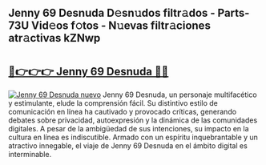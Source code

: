 ## Jenny 69 Desnuda D𝚎sn𝚞dos filtr𝚊dos - Parts-73U Vid𝚎os f𝚘tos - N𝚞evas filtr𝚊ciones atr𝚊ctivas kZNwp

# <h2><a href="http://mbblkz4.tromn.icu/?c=Jenny+69+Desnuda">🔗👉👉👉 Jenny 69 Desnuda 🔗🔗</a></h2>

[![Jenny 69 Desnuda nuevo](https://i.imgur.com/pEAQMta.gif)](http://mbblkz4.tromn.icu/?c=Jenny+69+Desnuda)
Jenny 69 Desnuda, un personaje multifacético y estimulante, elude la comprensión fácil. Su distintivo estilo de comunicación en línea ha cautivado y provocado críticas, generando debates sobre privacidad, autoexpresión y la dinámica de las comunidades digitales. A pesar de la ambigüedad de sus intenciones, su impacto en la cultura en línea es indiscutible. Armado con un espíritu inquebrantable y un atractivo innegable, el viaje de Jenny 69 Desnuda en el ámbito digital es interminable.
